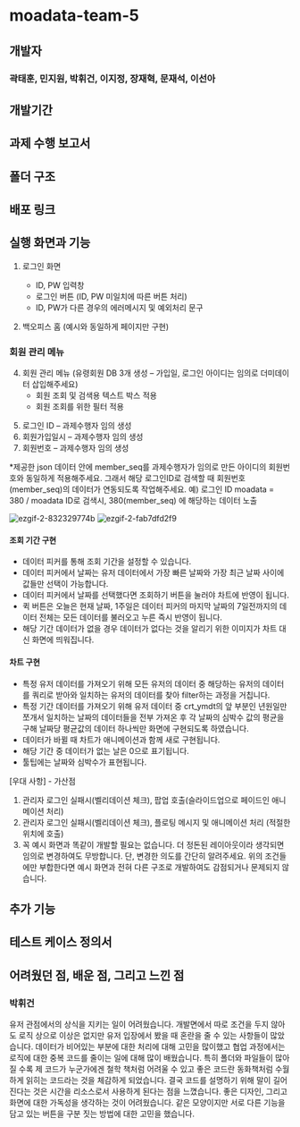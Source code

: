 # moadata-team-5

## 개발자
### 곽태훈, 민지원, 박휘건, 이지정, 장재혁, 문재석, 이선아

## 개발기간

## 과제 수행 보고서

## 폴더 구조

## 배포 링크

## 실행 화면과 기능

1. 로그인 화면
     - ID, PW 입력창
     - 로그인 버튼 (ID, PW 미일치에 따른 버튼 처리)
     - ID, PW가 다른 경우의 에러메시지 및 예외처리 문구


2. 백오피스 홈 (예시와 동일하게 페이지만 구현)

### 회원 관리 메뉴
4. 회원 관리 메뉴 (유령회원 DB 3개 생성 – 가입일, 로그인 아이디는 임의로 더미데이터 삽입해주세요)
     - 회원 조회 및 검색용 텍스트 박스 적용
     - 회원 조회를 위한 필터 적용
5) 로그인 ID – 과제수행자 임의 생성
6) 회원가입일시 – 과제수행자 임의 생성
7) 회원번호 – 과제수행자 임의 생성


*제공한 json 데이터 안에 member_seq를 과제수행자가 임의로 만든 아이디의 회원번호와 동일하게 적용해주세요.
그래서 해당 로그인ID로 검색할 때 회원번호(member_seq)의 데이터가 연동되도록 작업해주세요.
예) 로그인 ID moadata = 380 / moadata ID로 검색시, 380(member_seq) 에 해당하는 데이터 노출 

![ezgif-2-832329774b](https://user-images.githubusercontent.com/64529155/171983985-55b758cd-fbe7-4404-9236-55374e539788.gif)
![ezgif-2-fab7dfd2f9](https://user-images.githubusercontent.com/64529155/171985676-41831732-9a82-49c1-b584-0a9b8fb2cac3.gif)

#### 조회 기간 구현

* 데이터 피커를 통해 조회 기간을 설정할 수 있습니다.
* 데이터 피커에서 날짜는 유저 데이터에서 가장 빠른 날짜와 가장 최근 날짜 사이에 값들만 선택이 가능합니다. 
* 데이터 피커에서 날짜를 선택했다면 조회하기 버튼을 눌러야 차트에 반영이 됩니다.
* 퀵 버튼은 오늘은 현재 날짜, 1주일은 데이터 피커의 마지막 날짜의 7일전까지의 데이터 전체는 모든 데이터를 불러오고 누른 즉시 반영이 됩니다.
* 해당 기간 데이터가 없을 경우 데이터가 없다는 것을 알리기 위한 이미지가 차트 대신 화면에 띄워집니다.

#### 차트 구현
* 특정 유저 데이터를 가져오기 위해 모든 유저의 데이터 중 해당하는 유저의 데이터를 쿼리로 받아와 일치하는 유저의 데이터를 찾아 filter하는 과정을 거칩니다.
* 특정 기간 데이터를 가져오기 위해 유저 데이터 중 crt_ymdt의 앞 부분인 년원일만 쪼개서 일치하는 날짜의 데이터들을 전부 가져온 후 각 날짜의 심박수 값의 평균을 구해 날짜당 평균값의 데이터 하나씩만 화면에 구현되도록 하였습니다.
* 데이터가 바뀔 때 차트가 애니메이션과 함께 새로 구현됩니다.
* 해당 기간 중 데이터가 없는 날은 0으로 표기됩니다.
* 툴팁에는 날짜와 심박수가 표현됩니다.





[우대 사항] - 가산점
1. 관리자 로그인 실패시(벨리데이션 체크), 팝업 호출(슬라이드업으로 페이드인 애니메이션 처리)
2. 관리자 로그인 실패시(벨리데이션 체크), 플로팅 메시지 및 애니메이션 처리 (적절한 위치에 호출)
3. 꼭 예시 화면과 똑같이 개발할 필요는 없습니다. 더 정돈된 레이아웃이라 생각되면 임의로 변경하여도 무방합니다. 단, 변경한 의도를 간단히 알려주세요. 위의 조건들에만 부합한다면 예시 화면과 전혀 다른 구조로 개발하여도 감점되거나 문제되지 않습니다.


## 추가 기능 


## 테스트 케이스 정의서


## 어려웠던 점, 배운 점, 그리고 느낀 점

### 박휘건
유저 관점에서의 상식을 지키는 일이 어려웠습니다.
개발면에서 따로 조건을 두지 않아도 로직 상으로 이상은 없지만 유저 입장에서 봤을 때 혼란을 줄 수 있는 사항들이 많았습니다. 데이터가 비어있는 부분에 대한 처리에 대해 고민을 많이했고 협업 과정에서는 로직에 대한 중복 코드를 줄이는 일에 대해 많이 배웠습니다. 특히 폴더와 파일들이 많아질 수록  제 코드가 누군가에겐 철학 책처럼 어려울 수 있고 좋은 코드란 동화책처럼 수월하게 읽히는 코드라는 것을 체감하게 되었습니다. 결국 코드를 설명하기 위해 말이 길어진다는 것은 시간을 리소스로서 사용하게 된다는 점을 느꼈습니다.
좋은 디자인, 그리고 화면에 대한 가독성을 생각하는 것이 어려웠습니다. 같은 모양이지만 서로 다른 기능을 담고 있는 버튼을 구분 짓는 방법에 대한 고민을 했습니다. 





